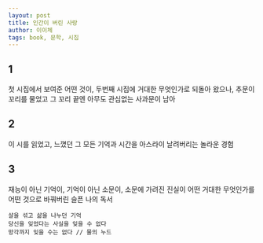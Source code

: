 ```yaml
---
layout: post
title: 인간이 버린 사랑
author: 이이체 
tags: book, 문학, 시집
---
```


## 1
첫 시집에서 보여준 어떤 것이, 두번째 시집에 거대한 무엇인가로 되돌아 왔으나, 추문이 꼬리를 물었고 그 꼬리 끝엔 아무도 관심없는 사과문이 남아 

## 2
이 시를 읽었고, 느꼈던 그 모든 기억과 시간을 아스라이 날려버리는 놀라운 경험

## 3
재능이 아닌 기억이, 기억이 아닌 소문이, 소문에 가려진 진실이 어떤 거대한 무엇인가를 어떤 것으로 바꿔버린 슬픈 나의 독서

```
살을 섞고 삶을 나누던 기억
당신을 잊었다는 사실을 잊을 수 없다
망각까지 잊을 수는 없다 // 물의 누드
```